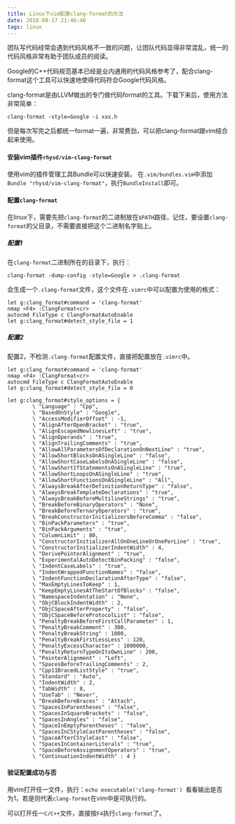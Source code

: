 ```yaml
---
title: Linux下vim配置clang-format的方法
date: 2018-08-17 21:46:40
tags: linux
---
```


团队写代码经常会遇到代码风格不一致的问题，让团队代码显得非常混乱，统一的代码风格非常有助于团队成员的阅读。

Google的C++代码规范基本已经是业内通用的代码风格参考了，配合clang-format这个工具可以快速地使得代码符合Google代码风格。

clang-format是由LLVM做出的专门做代码format的工具。下载下来后，使用方法非常简单：
```
clang-format -style=Google -i xxx.h
```

但是每次写完之后都统一format一遍，非常费劲，可以把clang-format跟vim结合起来使用。

#### 安装vim插件`rhysd/vim-clang-format`
使用vim的插件管理工具Bundle可以快速安装。
在`.vim/bundles.vim`中添加`Bundle "rhysd/vim-clang-format"`，执行`BundleInstall`即可。

#### 配置`clang-format`
在linux下，需要先把`clang-format`的二进制放在`$PATH`路径，记住，要设置`clang-format`的父目录，不需要直接把这个二进制名字贴上。

##### 配置1
在`clang-format`二进制所在的目录下，执行：

```
clang-format -dump-config -style=Google > .clang-format
```

会生成一个`.clang-format`文件，这个文件在`.vimrc`中可以配置为使用的格式：

```
let g:clang_format#command = 'clang-format'
nmap <F4> :ClangFormat<cr>
autocmd FileType c ClangFormatAutoEnable
let g:clang_format#detect_style_file = 1
```

##### 配置2
配置2，不检测`.clang-format`配置文件，直接把配置放在`.vimrc`中。
```
let g:clang_format#command = 'clang-format'
nmap <F4> :ClangFormat<cr>
autocmd FileType c ClangFormatAutoEnable
let g:clang_format#detect_style_file = 0

let g:clang_format#style_options = {
        \ "Language" : "Cpp",
        \ "BasedOnStyle" : "Google",
        \ "AccessModifierOffset" : -1,
        \ "AlignAfterOpenBracket" : "true",
        \ "AlignEscapedNewlinesLeft" : "true",
        \ "AlignOperands" : "true",
        \ "AlignTrailingComments" : "true",
        \ "AllowAllParametersOfDeclarationOnNextLine" : "true",
        \ "AllowShortBlocksOnASingleLine" : "false",
        \ "AllowShortCaseLabelsOnASingleLine" : "false",
        \ "AllowShortIfStatementsOnASingleLine" : "true",
        \ "AllowShortLoopsOnASingleLine" : "true",
        \ "AllowShortFunctionsOnASingleLine" : "All",
        \ "AlwaysBreakAfterDefinitionReturnType" : "false",
        \ "AlwaysBreakTemplateDeclarations" : "true",
        \ "AlwaysBreakBeforeMultilineStrings" : "true",
        \ "BreakBeforeBinaryOperators" : "None",
        \ "BreakBeforeTernaryOperators" : "true",
        \ "BreakConstructorInitializersBeforeComma" : "false",
        \ "BinPackParameters" : "true",
        \ "BinPackArguments" : "true",
        \ "ColumnLimit" : 80,
        \ "ConstructorInitializerAllOnOneLineOrOnePerLine" : "true",
        \ "ConstructorInitializerIndentWidth" : 4,
        \ "DerivePointerAlignment" : "true",
        \ "ExperimentalAutoDetectBinPacking" : "false",
        \ "IndentCaseLabels" : "true",
        \ "IndentWrappedFunctionNames" : "false",
        \ "IndentFunctionDeclarationAfterType" : "false",
        \ "MaxEmptyLinesToKeep" : 1,
        \ "KeepEmptyLinesAtTheStartOfBlocks" : "false",
        \ "NamespaceIndentation" : "None",
        \ "ObjCBlockIndentWidth" : 2,
        \ "ObjCSpaceAfterProperty" : "false",
        \ "ObjCSpaceBeforeProtocolList" : "false",
        \ "PenaltyBreakBeforeFirstCallParameter" : 1,
        \ "PenaltyBreakComment" : 300,
        \ "PenaltyBreakString" : 1000,
        \ "PenaltyBreakFirstLessLess" : 120,
        \ "PenaltyExcessCharacter" : 1000000,
        \ "PenaltyReturnTypeOnItsOwnLine" : 200,
        \ "PointerAlignment" : "Left",
        \ "SpacesBeforeTrailingComments" : 2,
        \ "Cpp11BracedListStyle" : "true",
        \ "Standard" : "Auto",
        \ "IndentWidth" : 2,
        \ "TabWidth" : 8,
        \ "UseTab" : "Never",
        \ "BreakBeforeBraces" : "Attach",
        \ "SpacesInParentheses" : "false",
        \ "SpacesInSquareBrackets" : "false",
        \ "SpacesInAngles" : "false",
        \ "SpaceInEmptyParentheses" : "false",
        \ "SpacesInCStyleCastParentheses" : "false",
        \ "SpaceAfterCStyleCast" : "false",
        \ "SpacesInContainerLiterals" : "true",
        \ "SpaceBeforeAssignmentOperators" : "true",
        \ "ContinuationIndentWidth" : 4 }

```

#### 验证配置成功与否
用vim打开任一文件，执行：`echo executable('clang-format') `看看输出是否为1，若是则代表`clang-format`在vim中是可执行的。

可以打开任一`C/C++`文件，直接按`F4`执行`clang-format`了。
